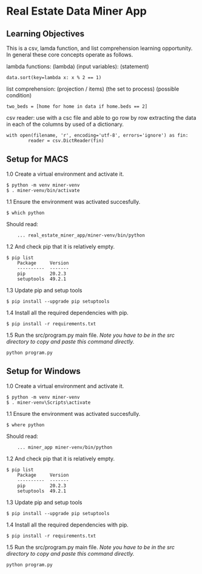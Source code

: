 # Real Estate Data Miner App

## Learning Objectives
This is a csv, lamda function, and list comprehension learning opportunity. In general these core concepts operate as follows. 

lambda functions: (lambda) (input variables): (statement)
```
data.sort(key=lambda x: x % 2 == 1)
```

list comprehension: (projection / items) (the set to process) (possible condition)
```
two_beds = [home for home in data if home.beds == 2]
```

csv reader: use with a csc file and able to go row by row extracting the data in each of the columns by used of a dictionary. 
```
with open(filename, 'r', encoding='utf-8', errors='ignore') as fin:
        reader = csv.DictReader(fin)
```

## Setup for MACS
1.0 Create a virtual environment and activate it.

```
$ python -m venv miner-venv
$ . miner-venv/bin/activate
```

1.1 Ensure the environment was activated succesfully.

```
$ which python
```
Should read:
```
    ... real_estate_miner_app/miner-venv/bin/python
```

1.2  And check pip that it is relatively empty. 

```
$ pip list
    Package     Version
    ----------  -------
    pip         20.2.3
    setuptools  49.2.1
```

1.3 Update pip and setup tools

```
$ pip install --upgrade pip setuptools
```

1.4 Install all the required dependencies with pip. 

```
$ pip install -r requirements.txt
```

1.5 Run the src/program.py main file. *Note you have to be in the src directory to copy and paste this command directly.* 
```
python program.py
```

## Setup for Windows
1.0 Create a virtual environment and activate it. 

```
$ python -m venv miner-venv
$ . miner-venv\Scripts\activate
```

1.1 Ensure the environment was activated succesfully.

```
$ where python
```

Should read:
```
    ... miner_app miner-venv/bin/python
```

1.2  And check pip that it is relatively empty. 

```
$ pip list
    Package     Version
    ----------  -------
    pip         20.2.3
    setuptools  49.2.1
```

1.3 Update pip and setup tools

```
$ pip install --upgrade pip setuptools
```

1.4 Install all the required dependencies with pip. 

```
$ pip install -r requirements.txt
```

1.5 Run the src/program.py main file. *Note you have to be in the src directory to copy and paste this command directly.* 
```
python program.py
```



